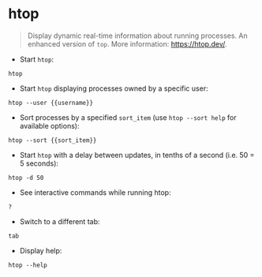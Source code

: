 # htop

> Display dynamic real-time information about running processes. An enhanced version of `top`.
> More information: <https://htop.dev/>.

- Start `htop`:

`htop`

- Start `htop` displaying processes owned by a specific user:

`htop --user {{username}}`

- Sort processes by a specified `sort_item` (use `htop --sort help` for available options):

`htop --sort {{sort_item}}`

- Start `htop` with a delay between updates, in tenths of a second (i.e. 50 = 5 seconds):

`htop -d 50`

- See interactive commands while running htop:

`?`

- Switch to a different tab:

`tab`

- Display help:

`htop --help`
